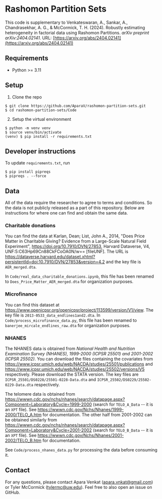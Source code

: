 # Rashomon Partition Sets 

This code is supplementary to Venkateswaran, A., Sankar, A., Chandrasekhar, A. G., & McCormick, T. H. (2024). Robustly estimating heterogeneity in factorial data using Rashomon Partitions. _arXiv preprint arXiv:2404.02141_. URL: [https://arxiv.org/abs/2404.02141](https://arxiv.org/abs/2404.02141)

## Requirements

- Python >= 3.11

## Setup

1. Clone the repo
```
$ git clone https://github.com/AparaV/rashomon-partition-sets.git
$ cd rashomon-partition-sets/Code
```

2. Setup the virtual environment
```
$ python -m venv venv
$ source venv/bin/activate
(venv) $ pip install -r requirements.txt
```

## Developer instructions

To update `requirements.txt`, run
```
$ pip install pipreqs
$ pipreqs . --force
```


## Data

All of the data require the researcher to agree to terms and conditions. So the data is not publicly released as a part of this repository. Below are instructions for where one can find and obtain the same data.

### Charitable donations

You can find the data at Karlan, Dean; List, John A., 2014, "Does Price Matter in Charitable Giving? Evidence from a Large-Scale Natural Field Experiment", https://doi.org/10.7910/DVN/27853, Harvard Dataverse, V4, UNF:5:C63Hp69Cn88CkFCoOA0N/w== [fileUNF]. The URL is https://dataverse.harvard.edu/dataset.xhtml?persistentId=doi:10.7910/DVN/27853&version=4.2 and the key file is `AER_merged.dta`.

In `Code/real_data_charitable_donations.ipynb`, this file has been renamed to `Does_Price_Matter_AER_merged.dta` for organization purposes.

### Microfinance

You can find this dataset at https://www.openicpsr.org/openicpsr/project/113599/version/V1/view. The key file is `2013-0533_data_endlines1and2.dta`. In `Code/process_microfinance_data.py`, this file has been renamed to `banerjee_mircale_endlines_raw.dta` for organization purposes.  

### NHANES

The NHANES data is obtained from _National Health and Nutrition Examination Survey (NHANES), 1999-2000 (ICPSR 25501) and 2001-2002 (ICPSR 25502)_. You can download the files containing the covariates from https://www.icpsr.umich.edu/web/NACDA/studies/25501/publications and https://www.icpsr.umich.edu/web/NACDA/studies/25502/versions/V5 respectively. Please download the STATA version. The key files are `ICPSR_25501/DS0228/25501-0228-Data.dta` and `ICPSR_25502/DS0229/25502-0229-Data.dta` respectively.

The telomere data is obtained from https://wwwn.cdc.gov/nchs/nhanes/search/datapage.aspx?Component=Laboratory&Cycle=1999-2000 (search for `TELO_A_Data` -- it is an `XPT` file). See https://wwwn.cdc.gov/Nchs/Nhanes/1999-2000/TELO_A.htm for documentation. The other half from 2001-2002 can be obtained similarly from https://wwwn.cdc.gov/nchs/nhanes/search/datapage.aspx?Component=Laboratory&Cycle=2001-2002 (search for `TELO_B_Data` -- it is an `XPT` file). See https://wwwn.cdc.gov/Nchs/Nhanes/2001-2002/TELO_B.htm for documentation.

See `Code/process_nhanes_data.py` for processing the data before consuming it.


## Contact

For any questions, please contact Apara Venkat (apara.vnkat@gmail.com) or Tyler McCormick (tylermc@uw.edu). Feel free to also open an issue on GitHub.